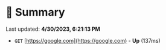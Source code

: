 # 📖 Summary
Last updated: **4/30/2023, 6:21:13 PM**

- `GET` [https://google.com](https://google.com) - **Up** (137ms)
